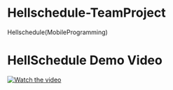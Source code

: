 # Hellschedule-TeamProject
Hellschedule(MobileProgramming)
# HellSchedule Demo Video

[![Watch the video](https://user-images.githubusercontent.com/44600584/85828246-e878f100-b7c2-11ea-9128-46a620f43d52.PNG)](https://www.youtube.com/watch?v=aSmuxdxUXjU&feature=youtu.be)

